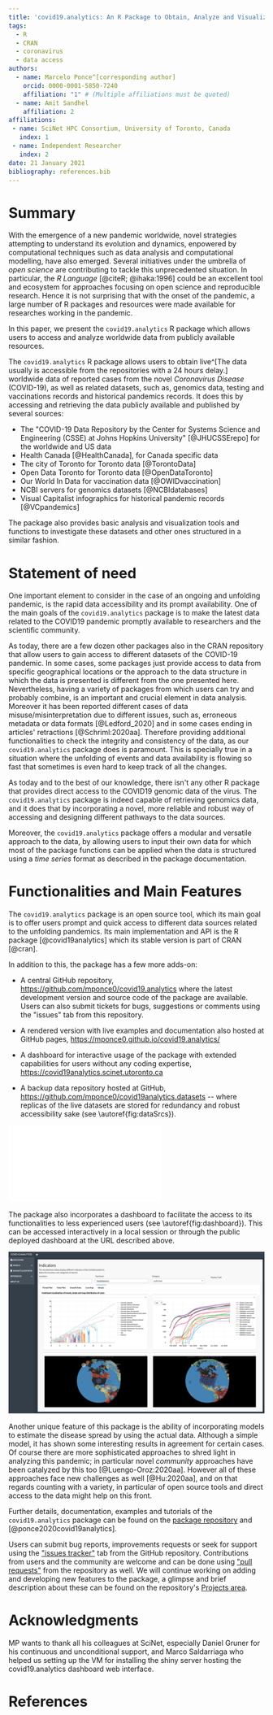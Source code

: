 ```yaml
---
title: 'covid19.analytics: An R Package to Obtain, Analyze and Visualize Data from the 2019 Corona Virus Disease Pandemic'
tags:
  - R
  - CRAN
  - coronavirus
  - data access
authors:
  - name: Marcelo Ponce^[corresponding author]
    orcid: 0000-0001-5850-7240
    affiliation: "1" # (Multiple affiliations must be quoted)
  - name: Amit Sandhel
    affiliation: 2
affiliations:
 - name: SciNet HPC Consortium, University of Toronto, Canada
   index: 1
 - name: Independent Researcher
   index: 2
date: 21 January 2021
bibliography: references.bib
---
```


# Summary
With the emergence of a new pandemic worldwide, novel strategies attempting to understand its evolution and dynamics,
enpowered by computational techniques such as data analysis and computational modelling, have also emerged.
Several initiatives under the umbrella of *open science* are contributing to
tackle this unprecedented situation.
In particular, the *R Language* [@citeR; @ihaka:1996] could be an excellent tool and ecosystem for
approaches focusing on open science and reproducible research.
Hence it is not surprising that with the onset of the pandemic, a large number
of R packages and resources were made available for researches working in the
pandemic.

In this paper, we present the `covid19.analytics` R package which allows users
to access and analyze worldwide data from publicly available resources.

The `covid19.analytics` R package allows users to obtain
live^[The data usually is accessible from the repositories with a 24
hours delay.] worldwide data of reported cases from the novel *Coronavirus
Disease* (COVID-19), as well as related datasets, such as, genomics data,
testing and  vaccinations records and historical pandemics records.
It does this by accessing and retrieving the data publicly available and
published by several sources:

- The "COVID-19 Data Repository by the Center for Systems Science and
  Engineering (CSSE) at Johns Hopkins University" [@JHUCSSErepo] for the
worldwide and US data
- Health Canada [@HealthCanada], for Canada specific data
- The city of Toronto for Toronto data [@TorontoData]
- Open Data Toronto for Toronto data [@OpenDataToronto]
- Our World In Data for vaccination data [@OWIDvaccination]
- NCBI servers for genomics datasets [@NCBIdatabases]
- Visual Capitalist infographics for historical pandemic records [@VCpandemics]

The package also provides basic analysis and visualization tools and functions
to investigate these datasets and other ones structured in a similar fashion.



# Statement of need
One important element to consider in the case of an ongoing and unfolding pandemic,
is the rapid data accessibility and its prompt availability.
One of the main goals of the `covid19.analytics` package is to make the latest data
related to the COVID19 pandemic promptly available to researchers and the scientific
community.

As today, there are a few dozen other packages also in the CRAN repository that
allow users to gain access to different datasets of the COVID-19 pandemic.
In some cases, some packages just provide access to data from specific
geographical locations or the approach to the data structure in which the
data is presented is different from the one presented here.
Nevertheless, having a variety of packages from which users can try and
probably combine, is an important and crucial element in data analysis.
Moreover it has been reported different cases of data misuse/misinterpretation
due to different issues, such as, erroneous metadata or data formats
[@Ledford_2020] and in some cases ending in articles' retractions [@Schriml:2020aa].
Therefore providing additional functionalities to check the integrity and
consistency of the data, as our `covid19.analytics` package does is paramount.
This is specially true in a situation where the unfolding of events and data
availability is flowing so fast that sometimes is even hard to keep track of
all the changes.

As today and to the best of our knowledge, there isn't any other R package
that provides direct access to the COVID19 genomic data of the virus.
The `covid19.analytics` package is indeed capable of retrieving genomics data,
and it does that by incorporating a novel, more reliable and robust way of accessing and
designing different pathways to the data sources.

Moreover, the `covid19.analytics` package offers a modular and versatile approach to
the data, by allowing users to input their own data for which most of the
package functions can be applied when the data is structured using a
*time series* format as described in the package documentation.



# Functionalities and Main Features

The `covid19.analytics` package is an open source tool, which its main goal is to offer
users prompt and quick access to different data sources related to the unfolding pandemics.
Its main implementation and API is the R package [@covid19analytics] which its stable version is part of CRAN [@cran].


In addition to this, the package has a few more adds-on:

- A central GitHub repository, <https://github.com/mponce0/covid19.analytics>
  where the latest development version and source code of the package are
available.
Users can also submit tickets for bugs, suggestions or comments using the "issues" tab from this repository.

- A rendered version with live examples and documentation also hosted at GitHub
  pages, <https://mponce0.github.io/covid19.analytics/>

- A dashboard for interactive usage of the package with extended capabilities
  for users without any coding expertise,
<https://covid19analytics.scinet.utoronto.ca>

- A backup data repository hosted at GitHub,
  <https://github.com/mponce0/covid19analytics.datasets> -- where replicas of
the live datasets are stored for redundancy and robust accessibility sake (see \autoref{fig:dataSrcs}).


![Schematic of the data acquisition flows between the `covid19.analytics` package and the different sources of data. Dark and solid/dashed lines represent API functions provided by the package accessible to the users. Dotted lines are "internal" mechanisms employed by the package to synchronize and update replicas of the data. \label{fig:dataSrcs}](./covid19-data-sources.pdf)


The package also incorporates a dashboard to facilitate the access to its
functionalities to less experienced users (see \autoref{fig:dashboard}).
This can be accessed interactively in a local session or through the
public deployed dashboard at the URL described above.

![Screenshot of a `covid19.analytics` dashboard implementation -- the dashboard can be used through a web-interface or deployed locally in the users' machine.\label{fig:dashboard}](./dashboard-mosaic.png)


Another unique feature of this package is the ability of incorporating models
to estimate the disease spread by using the actual data.
Although a simple model, it has shown some interesting results in agreement
for certain cases.
Of course there are more sophisticated approaches to shred light in analyzing
this pandemic; in particular novel *community* approaches have been catalyzed
by this too [@Luengo-Oroz:2020aa].
However all of these approaches face new challenges as well [@Hu:2020aa],
and on that regards counting with a variety, in particular of open source tools
and direct access to the data might help on this front.


Further details, documentation, examples and tutorials of the `covid19.analytics` package can be found on the [package repository](https://github.com/mponce0/covid19.analytics) and [@ponce2020covid19analytics].


Users can submit bug reports, improvements requests or seek for support using the
["issues tracker"](https://github.com/mponce0/covid19.analytics/issues) tab from the GitHub repository.
Contributions from users and the community are welcome and can be done using
["pull requests"](https://github.com/mponce0/covid19.analytics/pulls) from the repository as well.
We will continue working on adding and developing new features to the package,
a glimpse and brief description about these can be found on the repository's
[Projects area](https://github.com/mponce0/covid19.analytics/projects).


# Acknowledgments
MP wants to thank all his colleagues at SciNet, especially Daniel Gruner for
his continuous and unconditional support, and Marco Saldarriaga who helped us
setting up the VM for installing the shiny server hosting the covid19.analytics
dashboard web interface.



# References
